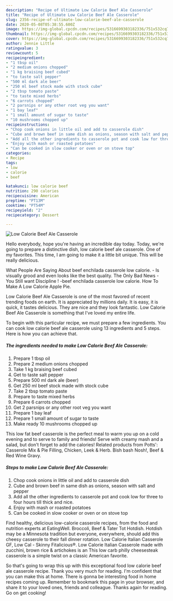 ```yaml
---
description: "Recipe of Ultimate Low Calorie Beef Ale Casserole"
title: "Recipe of Ultimate Low Calorie Beef Ale Casserole"
slug: 2356-recipe-of-ultimate-low-calorie-beef-ale-casserole
date: 2020-05-08T05:38:55.600Z
image: https://img-global.cpcdn.com/recipes/5316699303182336/751x532cq70/low-calorie-beef-ale-casserole-recipe-main-photo.jpg
thumbnail: https://img-global.cpcdn.com/recipes/5316699303182336/751x532cq70/low-calorie-beef-ale-casserole-recipe-main-photo.jpg
cover: https://img-global.cpcdn.com/recipes/5316699303182336/751x532cq70/low-calorie-beef-ale-casserole-recipe-main-photo.jpg
author: Jennie Little
ratingvalue: 3
reviewcount: 5
recipeingredient:
- "1 tbsp oil"
- "2 medium onions chopped"
- "1 kg braising beef cubed"
- "to taste salt pepper"
- "500 ml dark ale beer"
- "250 ml beef stock made with stock cube"
- "2 tbsp tomato paste"
- "to taste mixed herbs"
- "6 carrots chopped"
- "2 parsnips or any other root veg you want"
- "1 bay leaf"
- "1 small amount of sugar to taste"
- "10 mushrooms chopped up"
recipeinstructions:
- "Chop cook onions in little oil and add to casserole dish"
- "Cube and brown beef in same dish as onions, season with salt and pepper"
- "Add all the other ingredients to casserole pot and cook low for three to four hours till thick and nice."
- "Enjoy with mash or roasted potatoes"
- "Can be cooked in slow cooker or oven or on stove top"
categories:
- Recipe
tags:
- low
- calorie
- beef

katakunci: low calorie beef 
nutrition: 290 calories
recipecuisine: American
preptime: "PT13M"
cooktime: "PT54M"
recipeyield: "2"
recipecategory: Dessert

---
```



![Low Calorie Beef Ale Casserole](https://img-global.cpcdn.com/recipes/5316699303182336/751x532cq70/low-calorie-beef-ale-casserole-recipe-main-photo.jpg)

Hello everybody, hope you're having an incredible day today. Today, we're going to prepare a distinctive dish, low calorie beef ale casserole. One of my favorites. This time, I am going to make it a little bit unique. This will be really delicious.

What People Are Saying About beef enchilada casserole low calorie. - Is visually grood and even looks like the best quality. The Only Bad News - You Still want Discipline ! -beef enchilada casserole low calorie. How To Make A Low Calorie Apple Pie.

Low Calorie Beef Ale Casserole is one of the most favored of recent trending foods on earth. It is appreciated by millions daily. It is easy, it is quick, it tastes delicious. They are nice and they look fantastic. Low Calorie Beef Ale Casserole is something that I've loved my entire life.


To begin with this particular recipe, we must prepare a few ingredients. You can cook low calorie beef ale casserole using 13 ingredients and 5 steps. Here is how you can achieve that.

<!--inarticleads1-->

##### The ingredients needed to make Low Calorie Beef Ale Casserole:

1. Prepare 1 tbsp oil
1. Prepare 2 medium onions chopped
1. Take 1 kg braising beef cubed
1. Get to taste salt pepper
1. Prepare 500 ml dark ale (beer)
1. Get 250 ml beef stock made with stock cube
1. Take 2 tbsp tomato paste
1. Prepare to taste mixed herbs
1. Prepare 6 carrots chopped
1. Get 2 parsnips or any other root veg you want
1. Prepare 1 bay leaf
1. Prepare 1 small amount of sugar to taste
1. Make ready 10 mushrooms chopped up


This low fat beef casserole is the perfect meal to warm you up on a cold evening and to serve to family and friends! Serve with creamy mash and a salad, but don&#39;t forget to add the calories! Related products from Potts&#39;: Casserole Mix &amp; Pie Filling, Chicken, Leek &amp; Herb. Bish bash Nosh!, Beef &amp; Red Wine Gravy. 

<!--inarticleads2-->

##### Steps to make Low Calorie Beef Ale Casserole:

1. Chop cook onions in little oil and add to casserole dish
1. Cube and brown beef in same dish as onions, season with salt and pepper
1. Add all the other ingredients to casserole pot and cook low for three to four hours till thick and nice.
1. Enjoy with mash or roasted potatoes
1. Can be cooked in slow cooker or oven or on stove top


Find healthy, delicious low-calorie casserole recipes, from the food and nutrition experts at EatingWell. Broccoli, Beef &amp; Tater Tot Hotdish. Hotdish may be a Minnesota tradition but everyone, everywhere, should add this cheesy casserole to their fall dinner rotation. Low Calorie Italian Casserole GF, Low Cal - Skinny Fitalicious®. Low Calorie Italian Casserole made with zucchini, brown rice &amp; artichokes is an This low carb philly cheesesteak casserole is a simple twist on a classic American favorite. 

So that's going to wrap this up with this exceptional food low calorie beef ale casserole recipe. Thank you very much for reading. I'm confident that you can make this at home. There is gonna be interesting food in home recipes coming up. Remember to bookmark this page in your browser, and share it to your loved ones, friends and colleague. Thanks again for reading. Go on get cooking!
